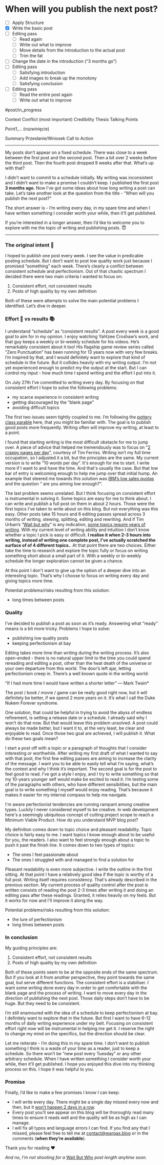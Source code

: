 # When will you publish the next post?
- [ ] Apply Structure
- [x] Write the basic post
- [ ] Editing pass
	- [ ] Read again
	- [ ] Write out what to improve
	- [ ] Move details from the introduction to the actual post
	- [ ] Trim the fat
- [ ] Change the date in the introduction (“3 months go”)
- [ ] Editing pass
	- [ ] Satisfying introduction
	- [ ] Add images to break up the monotony
	- [ ] Satisfying conclusion
- [ ] Editing pass
	- [ ] Read the entire post again
	- [ ] Write out what to improve

#post/in_progress

Context
Conflict (most important)
Credibility
Thesis
Talking Points

Point1,… (rozwinięcie)

Summary
Przesłanie/Wniosek
Call to Action

- - - -

My posts don’t appear on a fixed schedule. There was close to a week between the first post and the second post. Then a bit over 2 weeks before the third post. Then the fourth post dropped 9 weeks after that. What’s up with that?

 I didn’t want to commit to a schedule initially. My writing was  inconsistent and I didn’t want to make a promise I couldn’t keep. I published the first post **3 months ago**. Now I’ve got some ideas about how long writing a post can take. Let’s take another look at the question from the title - “When will you publish the next post?“

The short answer is - I’m writing every day, in my spare time and when I have written something I consider worth your while, then it’ll get published.

If you’re interested in a longer answer, then I’d like to welcome you to explore with me the topic of writing and publishing posts. 😇

- - - -

### The original intent 🤩

I hoped to publish one post every week. I see the value in predicable posting schedule. But I don’t want to post low quality work just because I promised “something” each week.  There’s clearly a conflict between consistent schedule and perfectionism. Out of that chaotic spectrum I decided there were two main criteria I wanted to focus on:

1. Consistent effort, not consistent results
2. Posts of high quality by my own definition

Both of these were attempts to solve the main potential problems I identified.  Let’s dive in deeper.

### Effort 💪 vs results 📚

I understand “schedule” as “consistent results”. A post every week is a good goal to aim for in my opinion. I enjoy watching Yahtzee Croshaw’s work, and that guy keeps a weekly or bi-weekly schedule for his videos. He’s remarkably consistent about it too! His flagship game review series called “Zero Punctuation” has been running for 13 years now with very few breaks. I’m inspired by that, and I would definitely want to explore that kind of schedule in the future. But it collides heavily with my writing output. I’m not yet experienced enough to predict my the output at the start. But I can control my input - how much time I spend writing and the effort I put into it.

On July 27th I’ve committed to writing every day. By focusing on that consistent effort I hope to solve the following problems:
* my scarce experience in consistent writing
* getting discouraged by the “blank page”
* avoiding difficult topics

The first two issues seem tightly coupled to me.  I’m following the [pottery class parable](https://aliabdaal.com/pottery/) here, that you might be familiar with. The goal is to publish good posts more frequently. Writing often will improve my writing, at least to a point.

I found that starting writing is the most difficult obstacle for me to jump over. A piece of advice that helped me tremendously was to focus on “[2 crappy pages per day](https://tim.blog/2013/12/09/the-ugly-new-york-times-bestseller-the-creative-process-in-action/)”, courtesy of Tim Ferriss. Writing isn’t my full time occupation, so I adjusted it a bit, but the principles are the same. My current version is to write "10 words per day”. It's enough for me to start. I write more if I want to and have the time. And that's usually the case. But that low bar of entry is welcoming enough to help me jump over that initial hump. An example that steered me towards this solution was [IBM’s low sales quotas](https://www.youtube.com/watch?v=fwjZ99aNsa4) and the question “ are you aiming low enough?”.

The last problem seems unrelated.  But I think focusing on consistent effort is instrumental in solving it.  Some topics are easy for me to think about. I can write and publish a full post on them in about 2 hours. Those were the first topics I’ve taken to write about on this blog. But not everything was this easy. Other posts take 15 hours and 6 editing passes spread across 3 months of writing, stewing, splitting, editing and rewriting. And if Tim Urban’s “[Wait but why](https://waitbutwhy.com/)” is any indication, [some topics require years of writing](https://waitbutwhy.com/2019/08/story-of-us.html). With my current level of writing ability and intuition I don’t know whether a topic I pick is easy or difficult. **I realise it when 2-3 hours into writing, instead of writing one complete post, I've actually scratched the surface of of 4 different topics.**. At that point there are two choices. Either take the time to research and explore the topic fully or focus on writing something short about a small part of it. With a weekly or bi-weekly schedule the longer exploration cannot be given a chance.

At this point I don't want to give up the option of a deeper dive into an interesting topic. That’s why I choose to focus on writing every day and giving topics more time.

Potential problems/risks resulting from this solution:
* long times between posts

### Quality

I’ve decided to publish a post as soon as it’s ready. Answering what “ready” means is a bit more tricky.  Problems I hope to solve:
* publishing low quality posts
* keeping perfectionism at bay

Editing takes more time than writing during the writing process. It’s also open-ended  - there is no natural upper limit to the time you could spend rereading and editing a post, other than the heat death of the universe or your own departure from this world. The door’s left ajar, letting perfectionism creep in.  There’s a well known quote in the writing world:

“If I had more time I would have written a shorter letter” — Mark Twain*

The post / book / movie / game can be really good right now, but it will definitely be better, if we spend 2 more years on it. It’s what I call the Duke Nukem Forever syndrome.

One solution, that could be helpful in trying to avoid the abyss of endless refinement, is setting a release date or a schedule. I already said why I won’t do that now. But that would leave this problem unsolved. A post could always be made better, but I want it to, at the very least, be clear and enjoyable to read. Once those two goal are achieved, I will publish it. What do these two goals mean?

I start a post off with a topic or a paragraph of thoughts that I consider interesting or worthwhile. After writing my first draft of what I wanted to say with that post, the first few editing passes are aiming to increase the clarity of the message. I want you to be able to easily tell what I’m saying, what’s the context and why I think it’s important. The second goal is for the post to feel good to read. I’ve got a style I enjoy, and I try to write something so that my 10-years younger self would make be excited to read it. I’m testing some of the paragraphs with others, who have different sensibilities, but the main goal is to write something I myself would enjoy reading. That’s because it makes it easier for my internal compass to help me navigate.

I'm aware perfectionist tendencies are running rampant among creatine types. Luckily I never considered myself to be creative. In web development here's a seemingly ubiquitous concept of cutting project scope to reach a Minimum Viable Product. How do you understand MVP blog post?

My definition comes down to topic choice and pleasant readability. Topic choice is fairly easy to me. I want topics I know enough about to be useful for you, the readers. I also want to feel strongly enough about a topic to push it past the finish line. It comes down to two types of topics:
* The ones I feel passionate about
* The ones I struggled with and managed to find a solution for

Pleasant readability is even more subjective. I write the outline in the first sitting. At that point I have a relatively good idea if the topic is worthy of a full post. Writing itself requires consistency. That's already described in the previous section. My current process of quality control after the post is written consists of reading the post 2-3 times after writing it and doing an editing pass after these readings. Granted, it relies heavily on my feels. But it works for now and I'll improve it along the way.

Potential problems/risks resulting from this solution:
* the lure of perfectionism
* long times between posts

### In conclusion

My guiding principles are:
1. Consistent effort, not consistent results
2. Posts of high quality by my own definition

Both of these points seem to be at the opposite ends of the same spectrum. But if you look at it from another perspective, they point towards the same goal, but serve different functions. The consistent effort is a stabiliser. I want some writing done every day in order to get comfortable with the blank page and the process of writing. I want to move every day in the direction of publishing the next post. Those daily steps don’t have to be huge. But they need to be consistent.

I’m still enamoured with the idea of a schedule to keep perfectionism at bay. I definitely want to explore that in the future. But first I want to have 6-12 months of daily writing experience under my belt. Focusing on consistent effort right now will be instrumental in helping me get it. I reserve the right to change my mind on the specifics, but the direction should be clear.

Let me reiterate - I’m doing this in my spare time.  I don’t want to publish something I think is a waste of your time as a reader, just to keep a schedule. So there won’t be “new post every Tuesday” or any other arbitrary schedule. When I have written something I consider worth your while, then it’ll get published. I hope you enjoyed this dive into my thinking process on this. I hope it was helpful to you.

### Promise

Finally, I’d like to make a few promises I know I can keep:
* I will write every day. There might be a single day missed every now and then, but it [won’t happen 2 days in a row](https://www.youtube.com/watch?v=bfLHTLQZ5nc).
* Every post you’ll see appear on this blog will be thoroughly read many times to ensure it reads well and the quality will be as high as I can manage.
* I will fix all typos and language errors I can find. If you find any that I missed, please feel free to tell me at [contact@warpas.blog](mailto:contact@warpas.blog) or in the comments (**when they’re available**).

Thank you for reading ❤️

_And no, I’m not shooting for a_ [Wait But Why](https://waitbutwhy.com/) _post length anytime soon._
